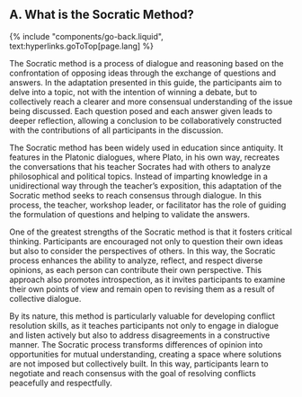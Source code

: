 ## A. What is the Socratic Method?
{% include "components/go-back.liquid", text:hyperlinks.goToTop[page.lang] %}

The Socratic method is a process of dialogue and reasoning based on the confrontation of opposing ideas through the exchange of questions and answers. In the adaptation presented in this guide, the participants aim to delve into a topic, not with the intention of winning a debate, but to collectively reach a clearer and more consensual understanding of the issue being discussed. Each question posed and each answer given leads to deeper reflection, allowing a conclusion to be collaboratively constructed with the contributions of all participants in the discussion.

The Socratic method has been widely used in education since antiquity. It features in the Platonic dialogues, where Plato, in his own way, recreates the conversations that his teacher Socrates had with others to analyze philosophical and political topics. Instead of imparting knowledge in a unidirectional way through the teacher’s exposition, this adaptation of the Socratic method seeks to reach consensus through dialogue. In this process, the teacher, workshop leader, or facilitator has the role of guiding the formulation of questions and helping to validate the answers.

One of the greatest strengths of the Socratic method is that it fosters critical thinking. Participants are encouraged not only to question their own ideas but also to consider the perspectives of others. In this way, the Socratic process enhances the ability to analyze, reflect, and respect diverse opinions, as each person can contribute their own perspective. This approach also promotes introspection, as it invites participants to examine their own points of view and remain open to revising them as a result of collective dialogue.

By its nature, this method is particularly valuable for developing conflict resolution skills, as it teaches participants not only to engage in dialogue and listen actively but also to address disagreements in a constructive manner. The Socratic process transforms differences of opinion into opportunities for mutual understanding, creating a space where solutions are not imposed but collectively built. In this way, participants learn to negotiate and reach consensus with the goal of resolving conflicts peacefully and respectfully.
